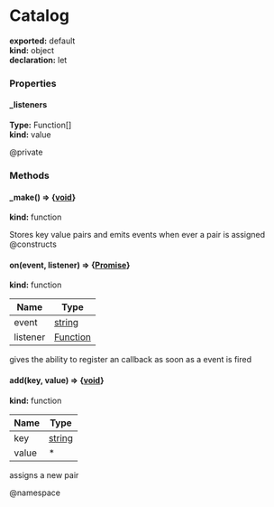 # Catalog      
  
**exported:** default      
**kind:** object      
**declaration:** let      
### Properties      
  
#### _listeners        
  
**Type:** Function[]        
**kind:** value        
  
@private        
  
### Methods      
  
#### _make() => {[void](https://developer.mozilla.org/en-US/docs/Web/JavaScript/Reference/Global_Objects/undefined)}        
  
**kind:** function        
  
Stores key value pairs and emits events when ever a pair is assigned  @constructs        
  
  
#### on(event, listener) => {[Promise](https://developer.mozilla.org/en-US/docs/Web/JavaScript/Reference/Global_Objects/Promise)}        
  
**kind:** function        
  
| Name | Type |          
|------|------|          
| event | [string](https://developer.mozilla.org/en-US/docs/Web/JavaScript/Reference/Global_Objects/String) |        
| listener | [Function](https://developer.mozilla.org/en-US/docs/Web/JavaScript/Reference/Global_Objects/Function/prototype) |        
  
gives the ability to register an callback as soon as a event is fired        
  
  
#### add(key, value) => {[void](https://developer.mozilla.org/en-US/docs/Web/JavaScript/Reference/Global_Objects/undefined)}        
  
**kind:** function        
  
| Name | Type |          
|------|------|          
| key | [string](https://developer.mozilla.org/en-US/docs/Web/JavaScript/Reference/Global_Objects/String) |        
| value | * |        
  
assigns a new pair        
  
  
@namespace      
